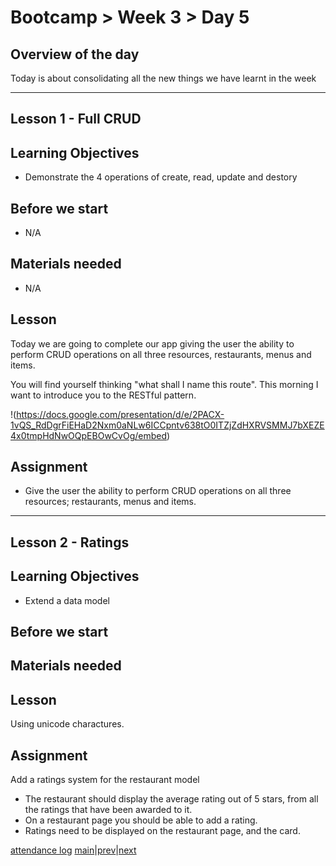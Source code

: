 # Bootcamp > Week 3 > Day 5

## Overview of the day

Today is about consolidating all the new things we have learnt in the week

----

## Lesson 1 - Full CRUD

## Learning Objectives

* Demonstrate the 4 operations of create, read, update and destory

## Before we start

* N/A

## Materials needed

* N/A

## Lesson

Today we are going to complete our app giving the user the ability to perform CRUD operations on all three resources, restaurants, menus and items.

You will find yourself thinking "what shall I name this route". This morning I want to introduce you to the RESTful pattern.

!(https://docs.google.com/presentation/d/e/2PACX-1vQS_RdDgrFiEHaD2Nxm0aNLw6ICCpntv638tO0ITZjZdHXRVSMMJ7bXEZE4x0tmpHdNwOQpEBOwCvOg/embed)

## Assignment

* Give the user the ability to perform CRUD operations on all three resources; restaurants, menus and items.

----

## Lesson 2 - Ratings

## Learning Objectives

* Extend a data model

## Before we start

## Materials needed

## Lesson

Using unicode charactures.

## Assignment

Add a ratings system for the restaurant model

* The restaurant should display the average rating out of 5 stars, from all the ratings that have been awarded to it.
* On a restaurant page you should be able to add a rating.
* Ratings need to be displayed on the restaurant page, and the card.

[attendance log](https://applied.whitehat.org.uk/mod/questionnaire/complete.php?id=6702)
[main](/swe)|[prev](/swe/bootcamp/wk3/day3.html)|[next](/swe/bootcamp/wk3/day5.html)